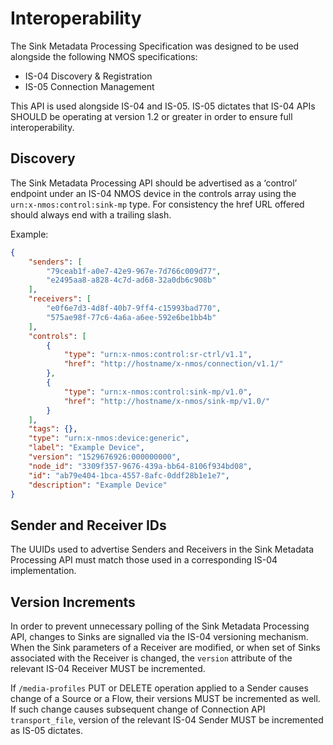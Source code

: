 # Interoperability

The Sink Metadata Processing Specification was designed to be used alongside the following NMOS specifications:

* IS-04 Discovery & Registration
* IS-05 Connection Management

This API is used alongside IS-04 and IS-05. IS-05 dictates that IS-04 APIs SHOULD be operating at version 1.2 or greater in order to ensure full interoperability.

## Discovery

The Sink Metadata Processing API should be advertised as a ‘control’ endpoint under an IS-04 NMOS device in the controls array using the `urn:x-nmos:control:sink-mp` type. For consistency the href URL offered should always end with a trailing slash.

Example:

```json
{
    "senders": [
        "79ceab1f-a0e7-42e9-967e-7d766c009d77",
        "e2495aa8-a828-4c7d-ad68-32a0db6c908b"
    ],
    "receivers": [
        "e0f6e7d3-4d8f-40b7-9ff4-c15993bad770",
        "575ae98f-77c6-4a6a-a6ee-592e6be1bb4b"
    ],
    "controls": [
        {
            "type": "urn:x-nmos:control:sr-ctrl/v1.1",
            "href": "http://hostname/x-nmos/connection/v1.1/"
        },
        {
            "type": "urn:x-nmos:control:sink-mp/v1.0",
            "href": "http://hostname/x-nmos/sink-mp/v1.0/"
        }
    ],
    "tags": {},
    "type": "urn:x-nmos:device:generic",
    "label": "Example Device",
    "version": "1529676926:000000000",
    "node_id": "3309f357-9676-439a-bb64-8106f934bd08",
    "id": "ab79e404-1bca-4557-8afc-0ddf28b1e1e7",
    "description": "Example Device"
}
```

## Sender and Receiver IDs

The UUIDs used to advertise Senders and Receivers in the Sink Metadata Processing API must match those used in a corresponding IS-04 implementation.

## Version Increments

In order to prevent unnecessary polling of the Sink Metadata Processing API, changes to Sinks are signalled via the IS-04 versioning mechanism. When the Sink parameters of a Receiver are modified, or when set of Sinks associated with the Receiver is changed, the `version` attribute of the relevant IS-04 Receiver MUST be incremented.

If `/media-profiles` PUT or DELETE operation applied to a Sender causes change of a Source or a Flow, their versions MUST be incremented as well. If such change causes subsequent change of Connection API `transport_file`, version of the relevant IS-04 Sender MUST be incremented as IS-05 dictates.
